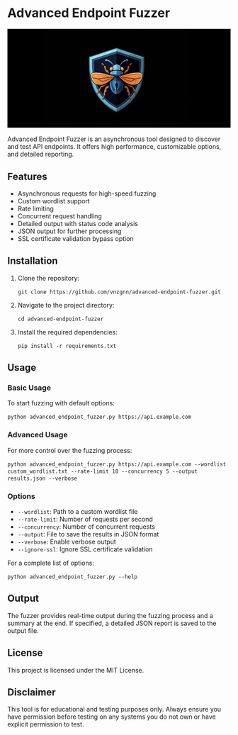 # Advanced Endpoint Fuzzer

![Testo alternativo](https://github.com/vnzgnn/Advanced-Endpoint-Fuzzer/blob/main/advanced_endpoint_fuzzer_logo.jpg)

Advanced Endpoint Fuzzer is an asynchronous tool designed to discover and test API endpoints. It offers high performance, customizable options, and detailed reporting.

## Features

- Asynchronous requests for high-speed fuzzing
- Custom wordlist support
- Rate limiting
- Concurrent request handling
- Detailed output with status code analysis
- JSON output for further processing
- SSL certificate validation bypass option

## Installation

1. Clone the repository:
   ```
   git clone https://github.com/vnzgnn/advanced-endpoint-fuzzer.git
   ```

2. Navigate to the project directory:
   ```
   cd advanced-endpoint-fuzzer
   ```

3. Install the required dependencies:
   ```
   pip install -r requirements.txt
   ```

## Usage

### Basic Usage

To start fuzzing with default options:

```
python advanced_endpoint_fuzzer.py https://api.example.com
```

### Advanced Usage

For more control over the fuzzing process:

```
python advanced_endpoint_fuzzer.py https://api.example.com --wordlist custom_wordlist.txt --rate-limit 10 --concurrency 5 --output results.json --verbose
```

### Options

- `--wordlist`: Path to a custom wordlist file
- `--rate-limit`: Number of requests per second
- `--concurrency`: Number of concurrent requests
- `--output`: File to save the results in JSON format
- `--verbose`: Enable verbose output
- `--ignore-ssl`: Ignore SSL certificate validation

For a complete list of options:

```
python advanced_endpoint_fuzzer.py --help
```

## Output

The fuzzer provides real-time output during the fuzzing process and a summary at the end. If specified, a detailed JSON report is saved to the output file.

## License

This project is licensed under the MIT License.

## Disclaimer

This tool is for educational and testing purposes only. Always ensure you have permission before testing on any systems you do not own or have explicit permission to test.
